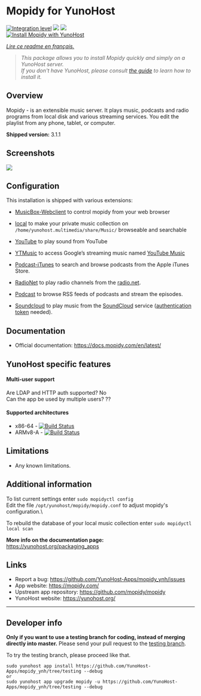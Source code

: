 # Mopidy for YunoHost

[![Integration level](https://dash.yunohost.org/integration/mopidy.svg)](https://dash.yunohost.org/appci/app/mopidy) ![](https://ci-apps.yunohost.org/ci/badges/mopidy.status.svg) ![](https://ci-apps.yunohost.org/ci/badges/mopidy.maintain.svg)  
[![Install Mopidy with YunoHost](https://install-app.yunohost.org/install-with-yunohost.svg)](https://install-app.yunohost.org/?app=mopidy)

*[Lire ce readme en français.](./README_fr.md)*

> *This package allows you to install Mopidy quickly and simply on a YunoHost server.  
If you don't have YunoHost, please consult [the guide](https://yunohost.org/#/install) to learn how to install it.*

## Overview
Mopidy - is an extensible music server. It plays music, podcasts and radio programs from local disk and various streaming services. You edit the playlist from any phone, tablet, or computer.

**Shipped version:** 3.1.1

## Screenshots

![](sources/extra_files/mopidy_screenshot1.png)

## Configuration

This installation is shipped with various extensions:

* [MusicBox-Webclient](https://mopidy.com/ext/musicbox-webclient/) to control mopidy from your web browser

* [local](https://mopidy.com/ext/local/) to make your private music collection on `/home/yunohost.multimedia/share/Music/` browseable and searchable

* [YouTube](https://pypi.org/project/Mopidy-YouTube/) to play sound from YouTube

* [YTMusic](https://music.youtube.com/) to access Google’s streaming music named [YouTube Music](https://music.youtube.com/) 
* [Podcast-iTunes](https://mopidy.com/ext/podcast-itunes/) to search and browse podcasts from the Apple iTunes Store.
* [RadioNet](https://mopidy.com/ext/radionet/) to play radio channels from the [radio.net](https://www.radio.net/).

* [Podcast](https://mopidy.com/ext/podcast/) to browse RSS feeds of podcasts and stream the episodes.

* [Soundcloud](https://pypi.org/project/Mopidy-SoundCloud/) to play music from the [SoundCloud](https://soundcloud.com/) service \([authentication token](https://pypi.org/project/Mopidy-SoundCloud/) needed\).

## Documentation

 * Official documentation: https://docs.mopidy.com/en/latest/

## YunoHost specific features

#### Multi-user support

Are LDAP and HTTP auth supported? No \
Can the app be used by multiple users? ??

#### Supported architectures

* x86-64 - [![Build Status](https://ci-apps.yunohost.org/ci/logs/mopidy%20%28Apps%29.svg)](https://ci-apps.yunohost.org/ci/apps/mopidy/)
* ARMv8-A - [![Build Status](https://ci-apps-arm.yunohost.org/ci/logs/mopidy%20%28Apps%29.svg)](https://ci-apps-arm.yunohost.org/ci/apps/mopidy/)

## Limitations

* Any known limitations.

## Additional information

To list current settings enter `sudo mopidyctl config` \
Edit the file `/opt/yunohost/mopidy/mopidy.conf` to adjust mopidy's configuration.\\

To rebuild the database of your local music collection enter `sudo mopidyctl local scan`

**More info on the documentation page:**  
https://yunohost.org/packaging_apps

## Links

 * Report a bug: https://github.com/YunoHost-Apps/mopidy_ynh/issues
 * App website: https://mopidy.com/
 * Upstream app repository: https://github.com/mopidy/mopidy
 * YunoHost website: https://yunohost.org/

---

## Developer info

**Only if you want to use a testing branch for coding, instead of merging directly into master.**
Please send your pull request to the [testing branch](https://github.com/YunoHost-Apps/mopidy_ynh/tree/testing).

To try the testing branch, please proceed like that.
```
sudo yunohost app install https://github.com/YunoHost-Apps/mopidy_ynh/tree/testing --debug
or
sudo yunohost app upgrade mopidy -u https://github.com/YunoHost-Apps/mopidy_ynh/tree/testing --debug
```
